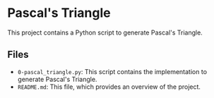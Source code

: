 # Pascal's Triangle

This project contains a Python script to generate Pascal's Triangle.

## Files

- `0-pascal_triangle.py`: This script contains the implementation to generate Pascal's Triangle.
- `README.md`: This file, which provides an overview of the project.
